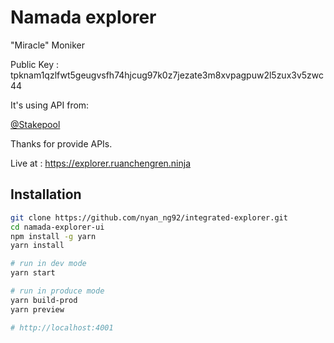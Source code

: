# Namada explorer 

"Miracle" Moniker

Public Key : tpknam1qzlfwt5geugvsfh74hjcug97k0z7jezate3m8xvpagpuw2l5zux3v5zwc44

It's using API from:

[@Stakepool](https://namada-explorer-api.stakepool.dev.br/node/api-docs/#)

Thanks for provide APIs.

Live at : https://explorer.ruanchengren.ninja
## Installation

```bash
git clone https://github.com/nyan_ng92/integrated-explorer.git
cd namada-explorer-ui
npm install -g yarn
yarn install

# run in dev mode
yarn start

# run in produce mode
yarn build-prod
yarn preview

# http://localhost:4001
```

